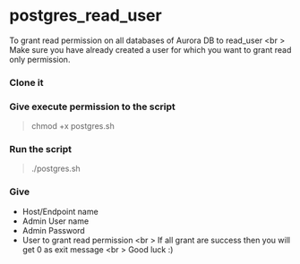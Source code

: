 # postgres_read_user
To grant read permission on all databases of Aurora DB to read_user <br \>
Make sure you have already created a user for which you want to grant read only permission.
### Clone it
### Give execute permission to the script
> chmod +x postgres.sh
### Run the script
> ./postgres.sh
### Give
 - Host/Endpoint name
 - Admin User name
 - Admin Password
 - User to grant read permission <br \>
 If all grant are success then you will get 0 as exit message <br \>
Good luck :)
